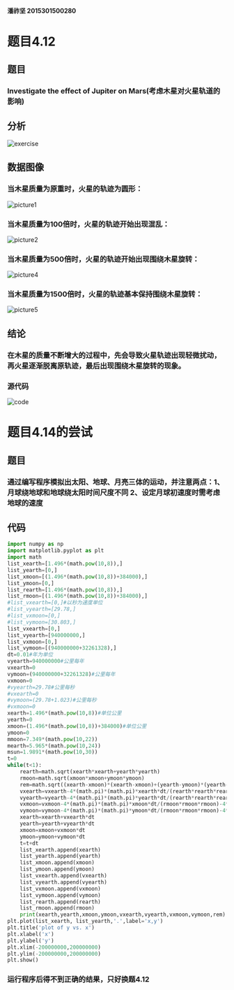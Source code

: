 #### 潘祚坚 2015301500280
# 题目4.12
## 题目
### Investigate the effect of Jupiter on Mars(考虑木星对火星轨道的影响)
## 分析
![exercise](https://github.com/paaaaaan/Computational_physics_2015301500280/blob/10.0/analysis.png)
## 数据图像
### 当木星质量为原重时，火星的轨迹为圆形：
![picture1](https://github.com/paaaaaan/Computational_physics_2015301500280/blob/10.0/3.png)
### 当木星质量为100倍时，火星的轨迹开始出现混乱：
![picture2](https://github.com/paaaaaan/Computational_physics_2015301500280/blob/10.0/4.png)
### 当木星质量为500倍时，火星的轨迹开始出现围绕木星旋转：
![picture4](https://github.com/paaaaaan/Computational_physics_2015301500280/blob/10.0/1.png)
### 当木星质量为1500倍时，火星的轨迹基本保持围绕木星旋转：
![picture5](https://github.com/paaaaaan/Computational_physics_2015301500280/blob/10.0/2.png)
## 结论
### 在木星的质量不断增大的过程中，先会导致火星轨迹出现轻微扰动，再火星逐渐脱离原轨迹，最后出现围绕木星旋转的现象。
### 源代码
![code](https://github.com/paaaaaan/Computational_physics_2015301500280/blob/10.0/code)
# 题目4.14的尝试
## 题目
### 通过编写程序模拟出太阳、地球、月亮三体的运动，并注意两点：1、月球绕地球和地球绕太阳时间尺度不同  2、设定月球初速度时需考虑地球的速度
## 代码
```python
import numpy as np
import matplotlib.pyplot as plt
import math
list_xearth=[1.496*(math.pow(10,8)),]
list_yearth=[0,]
list_xmoon=[(1.496*(math.pow(10,8))+384000),]
list_ymoon=[0,]
list_rearth=[1.496*(math.pow(10,8)),]
list_rmoon=[(1.496*(math.pow(10,8))+384000),]
#list_vxearth=[0,]#以秒为速度单位
#list_vyearth=[29.78,]
#list_vxmoon=[0,]
#list_vymoon=[30.803,]
list_vxearth=[0,]
list_vyearth=[940000000,]
list_vxmoon=[0,]
list_vymoon=[(940000000+32261328),]
dt=0.01#年为单位
vyearth=940000000#公里每年
vxearth=0
vymoon=(940000000+32261328)#公里每年
vxmoon=0
#vyearth=29.78#公里每秒
#vxearth=0
#vymoon=(29.78+1.023)#公里每秒
#vxmoon=0
xearth=1.496*(math.pow(10,8))#单位公里
yearth=0
xmoon=(1.496*(math.pow(10,8))+384000)#单位公里
ymoon=0
mmoon=7.349*(math.pow(10,22))
mearth=5.965*(math.pow(10,24))
msun=1.9891*(math.pow(10,30))
t=0
while(t<1):
    rearth=math.sqrt(xearth*xearth+yearth*yearth)
    rmoon=math.sqrt(xmoon*xmoon+ymoon*ymoon)
    rem=math.sqrt((xearth-xmoon)*(xearth-xmoon)+(yearth-ymoon)*(yearth-ymoon))
    vxearth=vxearth-4*(math.pi)*(math.pi)*xearth*dt/(rearth*rearth*rearth)-4*(math.pi)*(math.pi)*mmoon*(xearth-xmoon)*dt/msun/(rem*rem*rem)
    vyearth=vyearth-4*(math.pi)*(math.pi)*yearth*dt/(rearth*rearth*rearth)-4*(math.pi)*(math.pi)*mmoon*(yearth-ymoon)*dt/msun/(rem*rem*rem)
    vxmoon=vxmoon-4*(math.pi)*(math.pi)*xmoon*dt/(rmoon*rmoon*rmoon)-4*(math.pi)*(math.pi)*mearth*(xearth-xmoon)*dt/msun/(rem*rem*rem)
    vymoon=vymoon-4*(math.pi)*(math.pi)*ymoon*dt/(rmoon*rmoon*rmoon)-4*(math.pi)*(math.pi)*mearth*(yearth-ymoon)*dt/msun/(rem*rem*rem)
    xearth=xearth+vxearth*dt
    yearth=yearth+vyearth*dt
    xmoon=xmoon+vxmoon*dt
    ymoon=ymoon+vymoon*dt
    t=t+dt
    list_xearth.append(xearth)
    list_yearth.append(yearth)
    list_xmoon.append(xmoon)
    list_ymoon.append(ymoon)
    list_vxearth.append(vxearth)
    list_vyearth.append(vyearth)
    list_vxmoon.append(vxmoon)
    list_vymoon.append(vymoon)
    list_rearth.append(rearth)
    list_rmoon.append(rmoon)
    print(xearth,yearth,xmoon,ymoon,vxearth,vyearth,vxmoon,vymoon,rem)
plt.plot(list_xearth, list_yearth,'.',label='x,y')
plt.title('plot of y vs. x')
plt.xlabel('x')
plt.ylabel('y')
plt.xlim(-200000000,200000000)
plt.ylim(-200000000,200000000)
plt.show()
```
### 运行程序后得不到正确的结果，只好换题4.12
